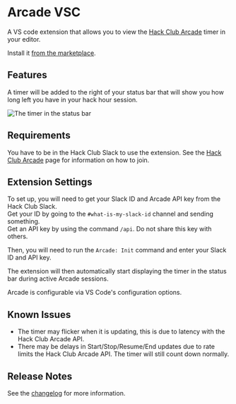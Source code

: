 # Arcade VSC

A VS code extension that allows you to view the [Hack Club Arcade](https://hackclub.com/arcade) timer in your editor.  

Install it [from the marketplace](https://marketplace.visualstudio.com/items?itemName=samdev.arcade-vsc).

## Features

A timer will be added to the right of your status bar that will show you how long left you have in your hack hour session.

![The timer in the status bar](https://cloud-dgalzi41m-hack-club-bot.vercel.app/0image.png)

## Requirements

You have to be in the Hack Club Slack to use the extension. See the [Hack Club Arcade](https://hackclub.com/arcade) page for information on how to join.

## Extension Settings

To set up, you will need to get your Slack ID and Arcade API key from the Hack Club Slack.  
Get your ID by going to the `#what-is-my-slack-id` channel and sending something.  
Get an API key by using the command `/api`. Do not share this key with others.

Then, you will need to run the `Arcade: Init` command and enter your Slack ID and API key.

The extension will then automatically start displaying the timer in the status bar during active Arcade sessions.

Arcade is configurable via VS Code's configuration options.

## Known Issues

- The timer may flicker when it is updating, this is due to latency with the Hack Club Arcade API.
- There may be delays in Start/Stop/Resume/End updates due to rate limits the Hack Club Arcade API. The timer will still count down normally.

## Release Notes

See the [changelog](https://github.com/samdev-7/arcade-vsc/blob/main/CHANGELOG.md) for more information.
